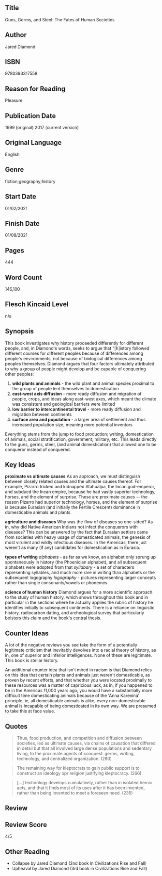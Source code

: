 ## Title
Guns, Germs, and Steel: The Fates of Human Societies
## Author
Jared Diamond
## ISBN
9780393317558
## Reason for Reading
Pleasure
## Publication Date
1999 (original)
2017 (current version)
## Original Language
English
## Genre
fiction;geography;history
## Start Date
01/02/2021
## Finish Date
01/08/2021
## Pages
444
## Word Count
146,100
## Flesch Kincaid Level
n/a
## Synopsis
This book investigates why history proceeded differently for different people, and, in Diamond's words, seeks to argue that "[h]istory followed different courses for different peoples because of differences among people's environments, not because of biological differences among peoples themselves. Diamond argues that four factors ultimately attributed to why a group of people might develop and be capable of conquering other peoples:
1. **wild plants and animals** - the wild plant and animal species proximal to the group of people lent themselves to domestication
2. **east-west axis diffusion** - more ready diffusion and migration of people, crops, and ideas along east-west axes, which meant the climate was consistent and geological barriers were limited
3. **low barrier to intercontinental travel** - more ready diffusion and migration between continents
4. **surface area and population** - a larger area of settlement and thus increased population size, meaning more potential inventors

Everything stems from the jump to food production; writing, domestication of animals, social stratification, government, military, etc. This leads directly to the guns, germs, steel, (and animal domestication) that allowed one to be conqueror instead of conquered.
## Key Ideas
**proximate vs ultimate causes**
As an approach, we must distinguish between closely related causes and the ultimate causes thereof. For example, Pizarro tricked and kidnapped Atahualpa, the Incan god-emperor, and subdued the Incan empire, because he had vastly superior technology, horses, and the element of surprise. These are proximate causes -- the reason Pizarro had superior technology, horses, and the element of surprise is because Eurasian (and initially the Fertile Crescent) dominance in domesticable animals and plants.

**agriculture and diseases**
Why was the flow of diseases so one-sided? As in, why did Native American Indians not infect the conquerors with diseases? This can be answered by the fact that Eurasian settlers came from societies with heavy usage of domesticated animals, the genesis of most virulent and wildly infectious diseases. In the Americas, there just weren't as many (if any) candidates for domestication as in Eurasia.

**types of writing**
*alphabets* - as far as we know, an alphabet only sprung up spontaneously in history (the Phoenician alphabet), and all subsequent alphabets were adopted from that
*syllabary* - a set of characters representing syllables, and much more rare in writing than alphabets or the subsequent logography
*logography* - pictures representing larger concepts rather than single consonants/vowels or phonemes

**science of human history**
Diamond argues for a more scientific approach to the study of human history, which shows throughout this book and in particular in the sections where he actually applies the rubric of history he identifies initially to subsequent continents. There is a reliance on linguistic history, radiocarbon dating, and archeological survey that particularly bolsters this claim and the book's central thesis.
## Counter Ideas
A lot of the negative reviews you see take the form of a potentially legitimate criticism that inevitably devolves into a racial theory of history, as in, one of superior and inferior intelligences. None of these are legitimate. This book is stellar history.

An additional counter idea that isn't mired in racism is that Diamond relies on this idea that certain plants and animals just weren't domesticable, as proven by recent efforts, and that whether you were located proximally to these resources was a matter of capricious luck, as in, if you happened to be in the Americas 11,000 years ago, you would have a substantially more difficult time domesticating animals because of the 'Anna Karenina' principle, ie, all domesticable animals is alike, every non-domesticable animal is incapable of being domesticated in its own way. We are presumed to take this at face value.
## Quotes
> Thus, food production, and competition and diffusion between societies, led as ultimate causes, via chains of causation that differed in detail but that all involved large dense populations and sedentary living, to the proximate agents of conquest: germs, writing, technology, and centralized organization. (280)

> The remaining way for kleptocrats to gain public support is to construct an ideology opr religion justifying kleptocracy. (266)

> [...] technology develops cumulatively, rather than in isolated heroic acts, and that it finds most of its uses after it has been invented, rather than being invented to meet a foreseen need. (235)
## Review
## Review Score
4/5
## Other Reading
- Collapse by Jared Diamond (2nd book in Civilizations Rise and Fall)
- Upheaval by Jared Diamond (3rd book in Civilizations Rise and Fall)